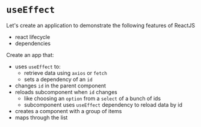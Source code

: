 # `useEffect`

Let's create an application to demonstrate the following features of ReactJS
- react lifecycle
- dependencies

Create an app that:
- uses `useEffect` to:
  - retrieve data using `axios` or `fetch`
  - sets a dependency of an `id`
- changes `id` in the parent component
- reloads subcomponent when `id` changes
  - like choosing an `option` from a `select` of a bunch of ids
  - subcomponent uses `useEffect` dependency to reload data by id
- creates a component with a group of items
- maps through the list